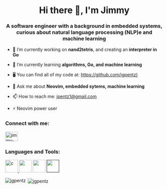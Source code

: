 <h1 align="center"> Hi there 👋, I'm Jimmy</h1>

<h3 align="center">A software engineer with a background in embedded systems, curious about natural language processing (NLP)e and machine learning</h3>

- 🔭 I’m currently working on **nand2tetris**, and creating an **interpreter in Go**
  
- 🌱 I’m currently learning **algorithms, Go, and machine learning**
  
- 🖥️ You can find all of my code at: [https://github.com/jgpentz)](https://github.com/jgpentz)
  
- 💬 Ask me about **Neovim, embedded sytems, machine learning**
  
- 📫 How to reach me: jpentz1@gmail.com
  
- ⚡ Neovim power user

<h3 align="left">Connect with me:</h3>
<p align="left">
<a href="https://linkedin.com/in/jimmy-pentz" target="blank"><img align="center" src="https://cdn.jsdelivr.net/npm/simple-icons@3.0.1/icons/linkedin.svg" alt="jimmy-pentz" height="30" width="40" /></a>
</p>

<h3 align="left">Languages and Tools:</h3>
<p align="left"> <a href="https://www.w3schools.com/c/" target="_blank"> <img src="https://raw.githubusercontent.com/jmnote/z-icons/master/svg/c.svg" alt="c" width="40" height="40"/> </a> 
<a href="https://www.python.org"><img src="https://raw.githubusercontent.com/jmnote/z-icons/master/svg/python.svg" width="40" height="40"/></a>
<a href="https://go.dev/"><img src="https://raw.githubusercontent.com/jmnote/z-icons/master/svg/go.svg" width="40" height="40"/></a>
<a href=""><img src="" width="40" height="40"/></a>

<p><img align="left" src="https://github-readme-stats.vercel.app/api/top-langs?username=jgpentz&show_icons=true&locale=en&langs_count=7&layout=compact&theme=vue&hide=html,scss,css" alt="jgpentz" /></p>
<p>&nbsp;<img align="center" src="https://github-readme-stats.vercel.app/api?username=jgpentz&show_icons=true&locale=en&theme=vue&hide=prs,issues" alt="jgpentz" /></p>
